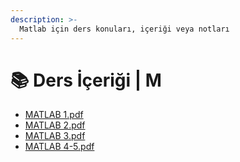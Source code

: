 ```yaml
---
description: >-
  Matlab için ders konuları, içeriği veya notları
---
```


# 📚 Ders İçeriği \| M

<!--YPackage.YGitbookIntegration-tarafından-otomatik-oluşturulmuştur-->

- [MATLAB 1.pdf](MATLAB%201.pdf)
- [MATLAB 2.pdf](MATLAB%202.pdf)
- [MATLAB 3.pdf](MATLAB%203.pdf)
- [MATLAB 4-5.pdf](MATLAB%204-5.pdf)

<!--YPackage.YGitbookIntegration-tarafından-otomatik-oluşturulmuştur-->
